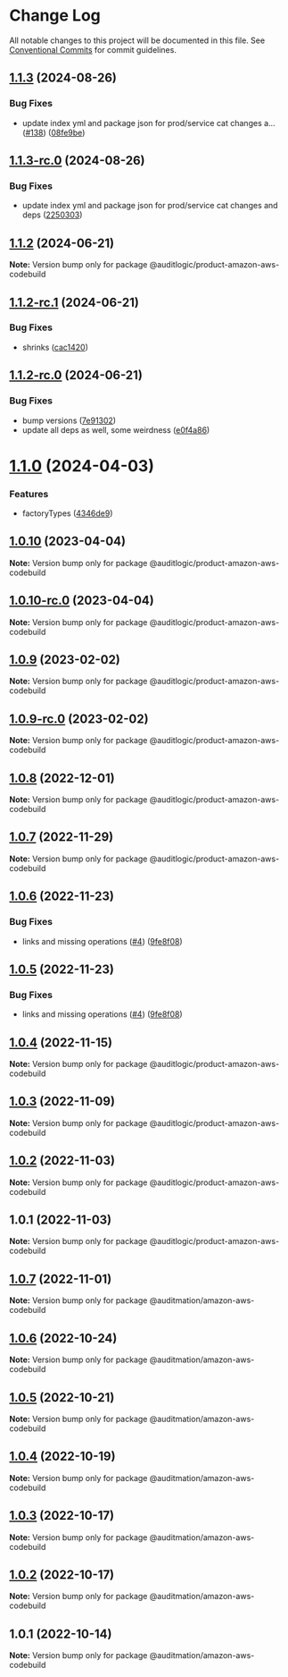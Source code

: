 # Change Log

All notable changes to this project will be documented in this file.
See [Conventional Commits](https://conventionalcommits.org) for commit guidelines.

## [1.1.3](https://github.com/auditlogic/product/compare/@auditlogic/product-amazon-aws-codebuild@1.1.2...@auditlogic/product-amazon-aws-codebuild@1.1.3) (2024-08-26)


### Bug Fixes

* update index yml and package json for prod/service cat changes a… ([#138](https://github.com/auditlogic/product/issues/138)) ([08fe9be](https://github.com/auditlogic/product/commit/08fe9beb1c8457462a19bc69caa02e6212d97e1a))





## [1.1.3-rc.0](https://github.com/auditlogic/product/compare/@auditlogic/product-amazon-aws-codebuild@1.1.2...@auditlogic/product-amazon-aws-codebuild@1.1.3-rc.0) (2024-08-26)


### Bug Fixes

* update index yml and package json for prod/service cat changes and deps ([2250303](https://github.com/auditlogic/product/commit/225030363a363608240135b7ebed386b28f01e4b))





## [1.1.2](https://github.com/auditlogic/product/compare/@auditlogic/product-amazon-aws-codebuild@1.1.2-rc.1...@auditlogic/product-amazon-aws-codebuild@1.1.2) (2024-06-21)

**Note:** Version bump only for package @auditlogic/product-amazon-aws-codebuild





## [1.1.2-rc.1](https://github.com/auditlogic/product/compare/@auditlogic/product-amazon-aws-codebuild@1.1.2-rc.0...@auditlogic/product-amazon-aws-codebuild@1.1.2-rc.1) (2024-06-21)


### Bug Fixes

* shrinks ([cac1420](https://github.com/auditlogic/product/commit/cac14200fefcd8183ab69fe89a47bd3f70f563e9))





## [1.1.2-rc.0](https://github.com/auditlogic/product/compare/@auditlogic/product-amazon-aws-codebuild@1.1.0...@auditlogic/product-amazon-aws-codebuild@1.1.2-rc.0) (2024-06-21)


### Bug Fixes

* bump versions ([7e91302](https://github.com/auditlogic/product/commit/7e913023b8b312150ed7762c32fbbe616be71de5))
* update all deps as well, some weirdness ([e0f4a86](https://github.com/auditlogic/product/commit/e0f4a864714e2d3de6bbf3da014d5312fe53be2f))





# [1.1.0](https://github.com/auditlogic/product/compare/@auditlogic/product-amazon-aws-codebuild@1.0.10...@auditlogic/product-amazon-aws-codebuild@1.1.0) (2024-04-03)


### Features

* factoryTypes ([4346de9](https://github.com/auditlogic/product/commit/4346de92693aee892fccf725338ffc7b80ab182b))





## [1.0.10](https://github.com/auditlogic/product/compare/@auditlogic/product-amazon-aws-codebuild@1.0.9...@auditlogic/product-amazon-aws-codebuild@1.0.10) (2023-04-04)

**Note:** Version bump only for package @auditlogic/product-amazon-aws-codebuild





## [1.0.10-rc.0](https://github.com/auditlogic/product/compare/@auditlogic/product-amazon-aws-codebuild@1.0.9...@auditlogic/product-amazon-aws-codebuild@1.0.10-rc.0) (2023-04-04)

**Note:** Version bump only for package @auditlogic/product-amazon-aws-codebuild





## [1.0.9](https://github.com/auditlogic/product/compare/@auditlogic/product-amazon-aws-codebuild@1.0.8...@auditlogic/product-amazon-aws-codebuild@1.0.9) (2023-02-02)

**Note:** Version bump only for package @auditlogic/product-amazon-aws-codebuild





## [1.0.9-rc.0](https://github.com/auditlogic/product/compare/@auditlogic/product-amazon-aws-codebuild@1.0.8...@auditlogic/product-amazon-aws-codebuild@1.0.9-rc.0) (2023-02-02)

**Note:** Version bump only for package @auditlogic/product-amazon-aws-codebuild





## [1.0.8](https://github.com/auditlogic/product/compare/@auditlogic/product-amazon-aws-codebuild@1.0.7...@auditlogic/product-amazon-aws-codebuild@1.0.8) (2022-12-01)

**Note:** Version bump only for package @auditlogic/product-amazon-aws-codebuild





## [1.0.7](https://github.com/auditlogic/product/compare/@auditlogic/product-amazon-aws-codebuild@1.0.6...@auditlogic/product-amazon-aws-codebuild@1.0.7) (2022-11-29)

**Note:** Version bump only for package @auditlogic/product-amazon-aws-codebuild





## [1.0.6](https://github.com/auditlogic/product/compare/@auditlogic/product-amazon-aws-codebuild@1.0.4...@auditlogic/product-amazon-aws-codebuild@1.0.6) (2022-11-23)


### Bug Fixes

* links and missing operations ([#4](https://github.com/auditlogic/product/issues/4)) ([9fe8f08](https://github.com/auditlogic/product/commit/9fe8f08fe7c57fdb79f991ac35bd6ac2e7dcad38))





## [1.0.5](https://github.com/auditlogic/product/compare/@auditlogic/product-amazon-aws-codebuild@1.0.4...@auditlogic/product-amazon-aws-codebuild@1.0.5) (2022-11-23)


### Bug Fixes

* links and missing operations ([#4](https://github.com/auditlogic/product/issues/4)) ([9fe8f08](https://github.com/auditlogic/product/commit/9fe8f08fe7c57fdb79f991ac35bd6ac2e7dcad38))





## [1.0.4](https://github.com/auditlogic/product/compare/@auditlogic/product-amazon-aws-codebuild@1.0.3...@auditlogic/product-amazon-aws-codebuild@1.0.4) (2022-11-15)

**Note:** Version bump only for package @auditlogic/product-amazon-aws-codebuild





## [1.0.3](https://github.com/auditlogic/product/compare/@auditlogic/product-amazon-aws-codebuild@1.0.2...@auditlogic/product-amazon-aws-codebuild@1.0.3) (2022-11-09)

**Note:** Version bump only for package @auditlogic/product-amazon-aws-codebuild





## [1.0.2](https://github.com/auditlogic/product/compare/@auditlogic/product-amazon-aws-codebuild@1.0.1...@auditlogic/product-amazon-aws-codebuild@1.0.2) (2022-11-03)

**Note:** Version bump only for package @auditlogic/product-amazon-aws-codebuild





## 1.0.1 (2022-11-03)

**Note:** Version bump only for package @auditlogic/product-amazon-aws-codebuild





## [1.0.7](https://github.com/auditmation/store-content/compare/@auditmation/amazon-aws-codebuild@1.0.6...@auditmation/amazon-aws-codebuild@1.0.7) (2022-11-01)

**Note:** Version bump only for package @auditmation/amazon-aws-codebuild





## [1.0.6](https://github.com/auditmation/store-content/compare/@auditmation/amazon-aws-codebuild@1.0.5...@auditmation/amazon-aws-codebuild@1.0.6) (2022-10-24)

**Note:** Version bump only for package @auditmation/amazon-aws-codebuild





## [1.0.5](https://github.com/auditmation/store-content/compare/@auditmation/amazon-aws-codebuild@1.0.4...@auditmation/amazon-aws-codebuild@1.0.5) (2022-10-21)

**Note:** Version bump only for package @auditmation/amazon-aws-codebuild





## [1.0.4](https://github.com/auditmation/store-content/compare/@auditmation/amazon-aws-codebuild@1.0.3...@auditmation/amazon-aws-codebuild@1.0.4) (2022-10-19)

**Note:** Version bump only for package @auditmation/amazon-aws-codebuild





## [1.0.3](https://github.com/auditmation/store-content/compare/@auditmation/amazon-aws-codebuild@1.0.2...@auditmation/amazon-aws-codebuild@1.0.3) (2022-10-17)

**Note:** Version bump only for package @auditmation/amazon-aws-codebuild





## [1.0.2](https://github.com/auditmation/store-content/compare/@auditmation/amazon-aws-codebuild@1.0.1...@auditmation/amazon-aws-codebuild@1.0.2) (2022-10-17)

**Note:** Version bump only for package @auditmation/amazon-aws-codebuild





## 1.0.1 (2022-10-14)

**Note:** Version bump only for package @auditmation/amazon-aws-codebuild

